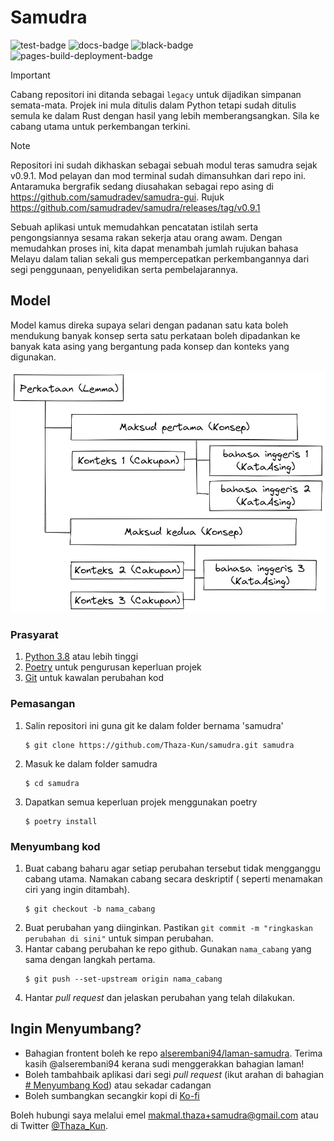 # Samudra

![test-badge](https://github.com/Thaza-Kun/samudra/actions/workflows/test.yml/badge.svg) ![docs-badge](https://github.com/Thaza-Kun/samudra/actions/workflows/docs.yml/badge.svg) ![black-badge](https://github.com/Thaza-Kun/samudra/actions/workflows/black.yml/badge.svg) ![pages-build-deployment-badge](https://github.com/Thaza-Kun/samudra/actions/workflows/pages/pages-build-deployment/badge.svg)

> [!IMPORTANT]
> Cabang repositori ini ditanda sebagai `legacy` untuk dijadikan simpanan semata-mata.
> Projek ini mula ditulis dalam Python tetapi sudah ditulis semula ke dalam Rust dengan hasil yang lebih memberangsangkan.
> Sila ke cabang utama untuk perkembangan terkini.

> [!NOTE]
> Repositori ini sudah dikhaskan sebagai sebuah modul teras samudra sejak v0.9.1. 
> Mod pelayan dan mod terminal sudah dimansuhkan dari repo ini. 
> Antaramuka bergrafik sedang diusahakan sebagai repo asing di https://github.com/samudradev/samudra-gui. Rujuk https://github.com/samudradev/samudra/releases/tag/v0.9.1

Sebuah aplikasi untuk memudahkan pencatatan istilah serta pengongsiannya sesama rakan sekerja atau orang awam.
Dengan memudahkan proses ini, kita dapat menambah jumlah rujukan bahasa Melayu dalam talian sekali gus mempercepatkan
perkembangannya dari segi penggunaan, penyelidikan serta pembelajarannya.

## Model

Model kamus direka supaya selari dengan padanan satu kata boleh mendukung banyak konsep
serta satu perkataan boleh dipadankan ke banyak kata asing yang bergantung pada konsep dan konteks yang digunakan.

![](./docs/img/model-samudra.png)

### Prasyarat

1. [Python 3.8](https://www.python.org/) atau lebih tinggi
2. [Poetry](https://python-poetry.org/docs/) untuk pengurusan keperluan projek
3. [Git](https://git-scm.com/) untuk kawalan perubahan kod

### Pemasangan

1. Salin repositori ini guna git ke dalam folder bernama 'samudra'
    ```shell
   $ git clone https://github.com/Thaza-Kun/samudra.git samudra
   ```
2. Masuk ke dalam folder samudra
    ```shell
   $ cd samudra
   ```
3. Dapatkan semua keperluan projek menggunakan poetry
    ```shell
   $ poetry install
   ```

### Menyumbang kod

1. Buat cabang baharu agar setiap perubahan tersebut tidak mengganggu cabang utama. Namakan cabang secara deskriptif (
   seperti menamakan ciri yang ingin ditambah).
    ```shell
   $ git checkout -b nama_cabang
   ```
2. Buat perubahan yang diinginkan. Pastikan `git commit -m "ringkaskan perubahan di sini"` untuk simpan perubahan.
3. Hantar cabang perubahan ke repo github. Gunakan `nama_cabang` yang sama dengan langkah pertama.
    ```shell
   $ git push --set-upstream origin nama_cabang
   ```
4. Hantar _pull request_ dan jelaskan perubahan yang telah dilakukan.

## Ingin Menyumbang?

- Bahagian frontent boleh ke repo [alserembani94/laman-samudra](https://github.com/alserembani94/laman-samudra/).
  Terima kasih @alserembani94 kerana sudi menggerakkan bahagian laman!
- Boleh tambahbaik aplikasi dari segi _pull request_ (ikut arahan di bahagian [# Menyumbang Kod](#menyumbang-kod)) atau
  sekadar cadangan
- Boleh sumbangkan secangkir kopi di [Ko-fi](https://ko-fi.com/thaza_kun)

Boleh hubungi saya melalui emel [makmal.thaza+samudra@gmail.com](mailto:makmal.thaza+samudra@gmail.com) atau di
Twitter [@Thaza_Kun](www.twitter.com/Thaza_Kun).
